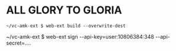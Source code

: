 # ALL GLORY TO GLORIA

`~/vc-amk-ext $ web-ext build --overwrite-dest`

~/vc-amk-ext $ web-ext sign --api-key=user:10806384:348 --api-secret=....
